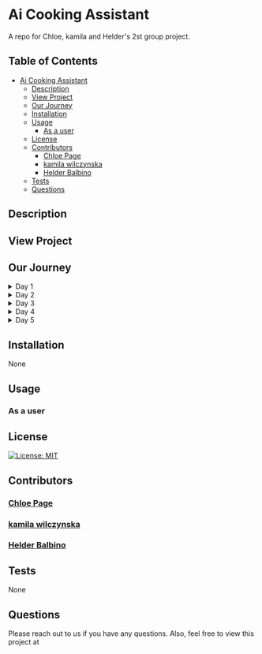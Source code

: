 # Ai Cooking Assistant

A repo for Chloe, kamila and Helder's 2st group project.

## Table of Contents

- [Ai Cooking Assistant]()
  - [Description](#description)
  - [View Project](#view-project)
  - [Our Journey](#our-journey)
  - [Installation](#installation)
  - [Usage](#usage)
    - [As a user](#as-a-user)
  - [License](#license)
  - [Contributors](#contributing)
    - [Chloe Page](#chloe-page)
    - [kamila wilczynska](#kamila-wilczynska)
    - [Helder Balbino](#helder-balbino)
  - [Tests](#tests)
  - [Questions](#questions)

## Description

## View Project

## Our Journey

<details>
<summary>Day 1</summary>
On the 1st day we were given a brief about the project and a figma wireframe with the webapp design. Our task was to create our own  Ai company and use the provided design to create our webapp. So the first day included figuring out how were going to approach the task, where we came to the conclusion that we would split the project into sections and create trello tickets for each task, as shown bellow.

### Trello Board
![alt text](public/images/trelloBoardDay1.png)

We decided to create a webapp related to the culinary field. we decided to call our company AI Cooking Assistant.

Already on the first day we implemented some of designs.

### Desktop view:

#### Home:

</details>

<details>
<summary>Day 2</summary>
On the 2nd day 
</details>

<details>
<summary>Day 3</summary>
</details>

<details>
<summary>Day 4</summary>
</details>

<details>
<summary>Day 5</summary>
</details>

## Installation

  None

## Usage

### As a user

## License

  [![License: MIT](https://img.shields.io/badge/License-MIT-yellow.svg)](https://opensource.org/licenses/MIT)

## Contributors

### [Chloe Page](https://github.com/ChloeSAPage)

### [kamila wilczynska](https://github.com/kamila-wilczynska)

### [Helder Balbino](https://github.com/HelderBalbino)

## Tests

  None

## Questions

  Please reach out to us if you have any questions.
  Also, feel free to view this project at []()

